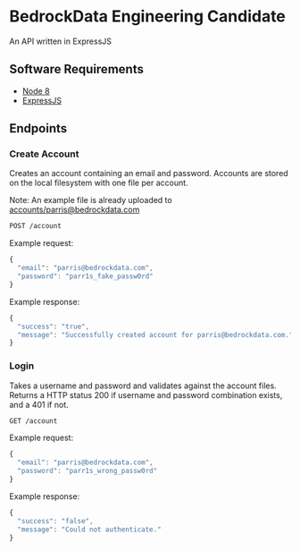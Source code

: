 # BedrockData Engineering Candidate

An API written in ExpressJS

## Software Requirements

* [Node 8](https://nodejs.org/en/)
* [ExpressJS](https://expressjs.com/)

## Endpoints

### Create Account

Creates an account containing an email and password.  Accounts are stored on the local filesystem with one file per account.

Note: An example file is already uploaded to [accounts/parris@bedrockdata.com](accounts/parris@bedrockdata.com)

```sh
POST /account
```

Example request:

```javascript
{
  "email": "parris@bedrockdata.com",
  "password": "parr1s_fake_passw0rd"
}
```

Example response:

```javascript
{
  "success": "true",
  "message": "Successfully created account for parris@bedrockdata.com."
}
```

### Login

Takes a username and password and validates against the account files.  Returns a HTTP status 200 if username and password combination exists, and a 401 if not.

```sh
GET /account
```

Example request:

```javascript
{
  "email": "parris@bedrockdata.com",
  "password": "parr1s_wrong_passw0rd"
}
```

Example response:

```javascript
{
  "success": "false",
  "message": "Could not authenticate."
}
```

